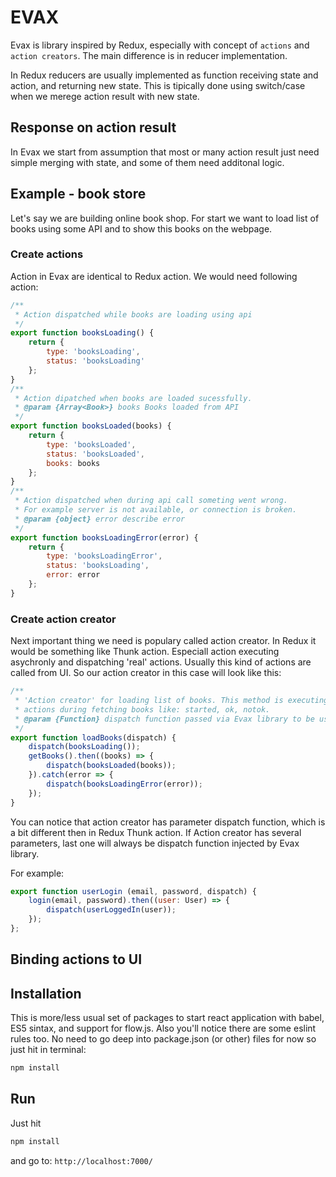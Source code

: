 # EVAX
Evax is library inspired by Redux, especially with concept of `actions` and `action creators`. The main difference is in reducer implementation. 

In Redux reducers are usually implemented as function receiving state and action, and returning new state. This is tipically done using switch/case when we merege action result with new state. 

## Response on action result

In Evax we start from assumption that most or many action result just need simple merging with state, and some of them need additonal logic. 

## Example - book store
Let's say we are building online book shop. For start we want to load list of books using some API and to show this books on the webpage. 

### Create actions

Action in Evax are identical to Redux action. We would need following action:
```javascript
/**
 * Action dispatched while books are loading using api
 */
export function booksLoading() {
    return {
        type: 'booksLoading',
        status: 'booksLoading'
    };
}
/**
 * Action dipatched when books are loaded sucessfully.
 * @param {Array<Book>} books Books loaded from API
 */
export function booksLoaded(books) {
    return {
        type: 'booksLoaded',
        status: 'booksLoaded',
        books: books
    };
}
/**
 * Action dispatched when during api call someting went wrong.
 * For example server is not available, or connection is broken.
 * @param {object} error describe error
 */
export function booksLoadingError(error) {
    return {
        type: 'booksLoadingError',
        status: 'booksLoading',
        error: error
    };
}
```
### Create action creator
Next important thing we need is populary called action creator. In Redux it would be something like Thunk action. Especiall action executing asychronly and dispatching 'real' actions. Usually this kind of actions are called from UI. So our action creator in this case will look like this:

```javascript
/**
 * 'Action creator' for loading list of books. This method is executing asynchorny and dispatch diffrent
 * actions during fetching books like: started, ok, notok.
 * @param {Function} dispatch function passed via Evax library to be used to dispatch actions
 */
export function loadBooks(dispatch) {
    dispatch(booksLoading());
    getBooks().then((books) => {
        dispatch(booksLoaded(books));
    }).catch(error => {
        dispatch(booksLoadingError(error));
    });
}
```
You can notice that action creator has parameter dispatch function, which is a bit different then in Redux Thunk action. If Action creator has several parameters, last one will always be dispatch function injected by Evax library.

For example:

```javascript
export function userLogin (email, password, dispatch) {
    login(email, password).then((user: User) => {
        dispatch(userLoggedIn(user));
    });
};
```

## Binding actions to UI

## Installation

This is more/less usual set of packages to start react application with babel, ES5 sintax, and support for flow.js. Also you'll notice there are some eslint rules too. No need to go deep into package.json (or other) files for now so just hit in terminal:

```javascript
npm install
```

## Run

Just hit 
```javascript
npm install
```
and go to:  ```http://localhost:7000/```